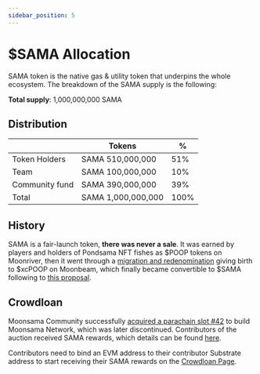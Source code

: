 ```yaml
---
sidebar_position: 5
---
```


# $SAMA Allocation

SAMA token is the native gas & utility token that underpins the whole ecosystem. The breakdown of the SAMA supply is the
following:

**Total supply**: 1,000,000,000 SAMA

## Distribution

|  | Tokens | % |
| --- | --- | --- |
| Token Holders | SAMA 510,000,000 | 51% |
| Team | SAMA 100,000,000 | 10% |
| Community fund | SAMA 390,000,000 | 39% |
| Total | SAMA 1,000,000,000 | 100% |

## History

SAMA is a fair-launch token, **there was never a sale**. It was earned by players and holders of Pondsama NFT fishes as
$POOP tokens on Moonriver, then it went through a [migration and redenomination](https://portal.moonsama.com/governance/proposals/31672c86-4603-4eeb-bda2-c215086de6ed) giving birth to $xcPOOP on Moonbeam, which finally became convertible to $SAMA following to [this proposal](https://portal.moonsama.com/governance/proposals/cd83137d-0b78-4732-889b-0765749bcff1).

## Crowdloan

Moonsama Community successfully [acquired a parachain slot #42](https://parachains.info/details/moonsama) to build Moonsama Network, which was later discontinued.
Contributors of the auction received SAMA rewards, which details can be found [here](https://medium.com/@MoonsamaNFT/polkadot-crowdloan-for-moonsama-network-is-now-live-ddd61b4be0ff).

Contributors need to bind an EVM address to their contributor Substrate address to start receiving their SAMA rewards on the [Crowdloan Page](https://crowdloan.moonsama.com/).
